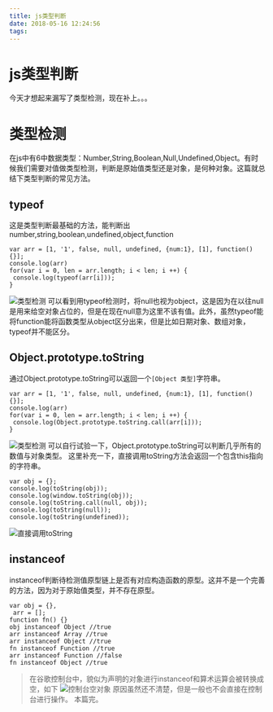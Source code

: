 ```yaml
---
title: js类型判断
date: 2018-05-16 12:24:56
tags:
---
```

# js类型判断


今天才想起来漏写了类型检测，现在补上。。。
<!-- more -->

# 类型检测

在js中有6中数据类型：Number,String,Boolean,Null,Undefined,Object。有时候我们需要对值做类型检测，判断是原始值类型还是对象，是何种对象。这篇就总结下类型判断的常见方法。

## typeof

这是类型判断最基础的方法，能判断出number,string,boolean,undefined,object,function

```
var arr = [1, '1', false, null, undefined, {num:1}, [1], function(){}];
console.log(arr)
for(var i = 0, len = arr.length; i < len; i ++) {
 console.log(typeof(arr[i]));
} 

```

![类型检测](typeof.png)
可以看到用typeof检测时，将null也视为object，这是因为在以往null是用来给空对象占位的，但是在现在null意为这里不该有值。此外，虽然typeof能将function能将函数类型从object区分出来，但是比如日期对象、数组对象，typeof并不能区分。

## Object.prototype.toString

通过Object.prototype.toString可以返回一个`[Object 类型]`字符串。

```
var arr = [1, '1', false, null, undefined, {num:1}, [1], function(){}];
console.log(arr)
for(var i = 0, len = arr.length; i < len; i ++) {
 console.log(Object.prototype.toString.call(arr[i]));
}

```

![类型检测](toString.png)
可以自行试验一下，Object.prototype.toString可以判断几乎所有的数值与对象类型。
这里补充一下，直接调用toString方法会返回一个包含this指向的字符串。

```
var obj = {};
console.log(toString(obj));
console.log(window.toString(obj));
console.log(toString.call(null, obj));
console.log(toString(null));
console.log(toString(undefined)); 

```

![直接调用toString](toString1.png)

## instanceof

instanceof判断待检测值原型链上是否有对应构造函数的原型。这并不是一个完善的方法，因为对于原始值类型，并不存在原型。

```
var obj = {},
 arr = [];
function fn() {}
obj instanceof Object //true
arr instanceof Array //true
arr instanceof Object //true
fn instanceof Function //true
arr instanceof Function //false
fn instanceof Object //true

```

> 在谷歌控制台中，貌似为声明的对象进行instanceof和算术运算会被转换成空，如下
> ![控制台空对象](consoleObj.png)
> 原因虽然还不清楚，但是一般也不会直接在控制台进行操作。
> 本篇完。
